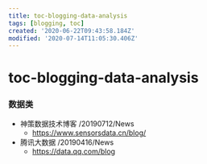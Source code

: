 ```yaml
---
title: toc-blogging-data-analysis
tags: [blogging, toc]
created: '2020-06-22T09:43:58.184Z'
modified: '2020-07-14T11:05:30.406Z'
---
```


# toc-blogging-data-analysis

### 数据类

- 神策数据技术博客 /20190712/News
  - https://www.sensorsdata.cn/blog/
- 腾讯大数据 /20190416/News
  - https://data.qq.com/blog
